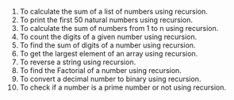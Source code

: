  
1.  To calculate the sum of a list of numbers using recursion.
2. To print the first 50 natural numbers using recursion.
3. To calculate the sum of numbers from 1 to n using recursion.
4. To count the digits of a given number using recursion. 
5. To find the sum of digits of a number using recursion.
6. To get the largest element of an array using recursion.
7. To reverse a string using recursion.
8. To find the Factorial of a number using recursion.
9. To convert a decimal number to binary using recursion.
10. To check if a number is a prime number or not using recursion.